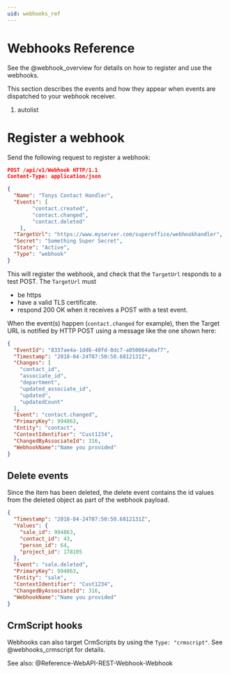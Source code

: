 ```yaml
---
uid: webhooks_ref
---
```

# Webhooks Reference

See the @webhook_overview for details on how to register and use the webhooks.

This section describes the events and how they appear when events are dispatched to your
webhook receiver.

1. autolist

# Register a webhook

Send the following request to register a webhook: 

``` json
POST /api/v1/Webhook HTTP/1.1
Content-Type: application/json

{
  "Name": "Tonys Contact Handler",
  "Events": [
        "contact.created",
        "contact.changed",
        "contact.deleted"
    ],
  "TargetUrl": "https://www.myserver.com/superoffice/webhookhandler",
  "Secret": "Something Super Secret",
  "State": "Active",
  "Type": "webhook"
}
```

This will register the webhook, and check that the `TargetUrl` responds to a test POST.
The  `TargetUrl` must 
* be https
* have a valid TLS certificate.
* respond 200 OK when it receives a POST with a test event.

When the event(s) happen (`contact.changed` for example), then the Target URL is notified by HTTP POST using a message like the one shown here:

```json
{
  "EventId": "8337ae4a-1dd6-40fd-8dc7-a050664a0af7",
  "Timestamp": "2018-04-24T07:50:50.6812131Z",
  "Changes": [
    "contact_id",
    "associate_id",
    "department",
    "updated_associate_id",
    "updated",
    "updatedCount"
  ],
  "Event": "contact.changed",
  "PrimaryKey": 994863,
  "Entity": "contact",
  "ContextIdentifier": "Cust1234",
  "ChangedByAssociateId": 316,
  "WebhookName":"Name you provided"
}
```

## Delete events

Since the item has been deleted, the delete event contains the id values from the deleted object as part of the webhook payload.

```json
{
  "Timestamp": "2018-04-24T07:50:50.6812131Z",
  "Values": {
    "sale_id": 994863,
    "contact_id": 43,
    "person_id": 64,
    "project_id": 178105
  },
  "Event": "sale.deleted",
  "PrimaryKey": 994863,
  "Entity": "sale",
  "ContextIdentifier": "Cust1234",
  "ChangedByAssociateId": 316,
  "WebhookName":"Name you provided"
}
```

## CrmScript hooks

Webhooks can also target CrmScripts by using the `Type: "crmscript"`. See @webhooks_crmscript for details.

See also: @Reference-WebAPI-REST-Webhook-Webhook
